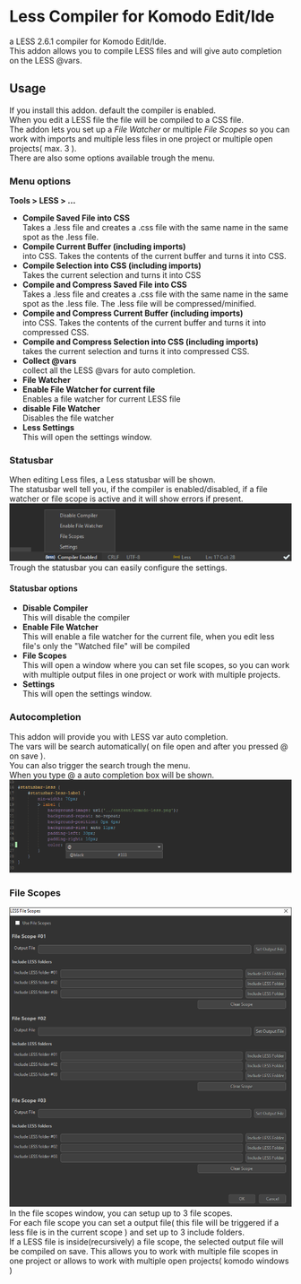 Less Compiler for Komodo Edit/Ide
=========================

a LESS 2.6.1 compiler for Komodo Edit/Ide.  
This addon allows you to compile LESS files and will give auto completion on the LESS @vars.

## Usage
If you install this addon. default the compiler is enabled.  
When you edit a LESS file the file will be compiled to a CSS file.  
The addon lets you set up a *File Watcher* or multiple *File Scopes* so you can work with imports and multiple less files in one project or multiple open projects( max. 3 ).  
There are also some options available trough the menu.

### Menu options
**Tools > LESS > ...**
 * **Compile Saved File into CSS**  
Takes a .less file and creates a .css file with the same name in the same spot as the .less file.
 * **Compile Current Buffer (including imports)**  
 into CSS. Takes the contents of the current buffer and turns it into CSS.
 * **Compile Selection into CSS (including imports)**  
Takes the current selection and turns it into CSS
 * **Compile and Compress Saved File into CSS**  
 Takes a .less file and creates a .css file with the same name in the same spot as the .less file. The .less file will be compressed/minified.
 * **Compile and Compress Current Buffer (including imports)**  
 into CSS. Takes the contents of the current buffer and turns it into compressed CSS.
 * **Compile and Compress Selection into CSS (including imports)**  
 takes the current selection and turns it into compressed CSS.
 * **Collect @vars**  
 collect all the LESS @vars for auto completion.
 * **File Watcher**
  * **Enable File Watcher for current file**  
  Enables a file watcher for current LESS file 
  * **disable File Watcher**  
  Disables the file watcher
 * **Less Settings**  
 This will open the settings window.
 
### Statusbar
When editing Less files, a Less statusbar will be shown.  
The statusbar well tell you, if the compiler is enabled/disabled, if a file watcher or file scope is active and it will show errors if present.  
![Screensot](screenshot01.png)  
Trough the statusbar you can easily configure the settings.
#### Statusbar options
 * **Disable Compiler**  
 This will disable the compiler
 * **Enable File Watcher**  
 This will enable a file watcher for the current file, when you edit less file's only the "Watched file" will be compiled
 * **File Scopes**  
 This will open a window where you can set file scopes, so you can work with multiple output files in one project or work with multiple projects.
 * **Settings**  
 This will open the settings window.

### Autocompletion
This addon will provide you with LESS var auto completion.  
The vars will be search automatically( on file open and after you pressed @ on save ).  
You can also trigger the search trough the menu.  
When you type @ a auto completion box will be shown.  
![Screenshot](Screenshot02.png)

### File Scopes
![screenshot](screenshot03.png)  
In the file scopes window, you can setup up to 3 file scopes.  
For each file scope you can set a output file( this file will be triggered if a less file is in the current scope ) and set up to 3 include folders.  
If a LESS file is inside(recursively) a file scope, the selected output file will be compiled on save.
This allows you to work with multiple file scopes in one project or allows to work with multiple open projects( komodo windows )
 

